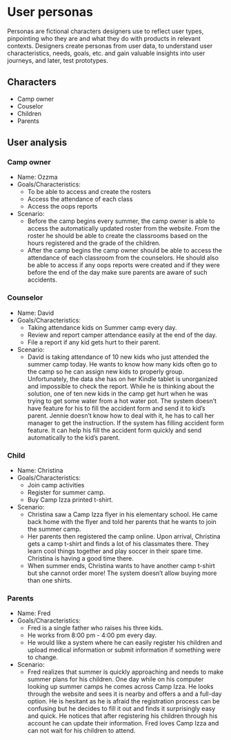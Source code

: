 # User personas
Personas are fictional characters designers use to reflect user types, pinpointing who they are and what they do with products in relevant contexts. Designers create personas from user data, to understand user characteristics, needs, goals, etc. and gain valuable insights into user journeys, and later, test prototypes.

## Characters
- Camp owner
- Couselor
- Children
- Parents

## User analysis
### Camp owner
- Name: Ozzma
- Goals/Characteristics:
    - To be able to access and create the rosters
    - Access the attendance of each class 
    - Access the oops reports
- Scenario:
    - Before the camp begins every summer, the camp owner is able to access the automatically updated roster from the website. From the roster he should be able to create the classrooms based on the hours registered and the grade of the children.
    - After the camp begins the camp owner should be able to access the attendance of each classroom from the counselors. He should also be able to access if any oops reports were created and if they were before the end of the day make sure parents are aware of such accidents.
### Counselor
- Name: David
- Goals/Characteristics:
    - Taking attendance kids on Summer camp every day.
    - Review and report camper attendance easily at the end of the day.
    - File a report if any kid gets hurt to their parent.  
- Scenario:
    - David is taking attendance of 10 new kids who just attended the summer camp today. He wants to know how many kids often go to the camp so he can assign new kids to properly group. Unfortunately, the data she has on her Kindle tablet is unorganized and impossible to check the report. While he is thinking about the solution, one of ten new kids in the camp get hurt when he was trying to get some water from a hot water pot. The system doesn’t have feature for his to fill the accident form and send it to kid’s parent. Jennie doesn’t know how to deal with it, he has to call her manager to get the instruction. If the system has filling accident form feature. It can help his fill the accident form quickly and send automatically to the kid’s parent.
### Child
- Name: Christina
- Goals/Characteristics:
    - Join camp activities
    - Register for summer camp.
    - Buy Camp Izza printed t-shirt.
- Scenario: 
    - Christina saw a Camp Izza flyer in his elementary school. He came back home with the flyer and told her parents that he wants to join the summer camp.
    - Her parents then registered the camp online. Upon arrival, Christina gets a camp t-shirt and finds a lot of his classmates there. They learn cool things together and play soccer in their spare time. Christina is having a good time there.
    - When summer ends, Christina wants to have another camp t-shirt but she cannot order more! The system doesn’t allow buying more than one shirts.
### Parents
- Name: Fred
- Goals/Characteristics:
    - Fred is a single father who raises his three kids.
    - He works from 8:00 pm - 4:00 pm every day.
    - He would like a system where he can easily register his children and upload medical information or submit information if something were to change. 
- Scenario:
    - Fred realizes that summer is quickly approaching and needs to make summer plans for his children. One day while on his computer looking up summer camps he comes across Camp Izza. He looks through the website and sees it is nearby and offers a and a full-day option. He is hesitant as he is afraid the registration process can be confusing but he decides to fill it out and finds it surprisingly easy and quick. He notices that after registering his children through his account he can update their information. Fred loves Camp Izza and can not wait for his children to attend.
